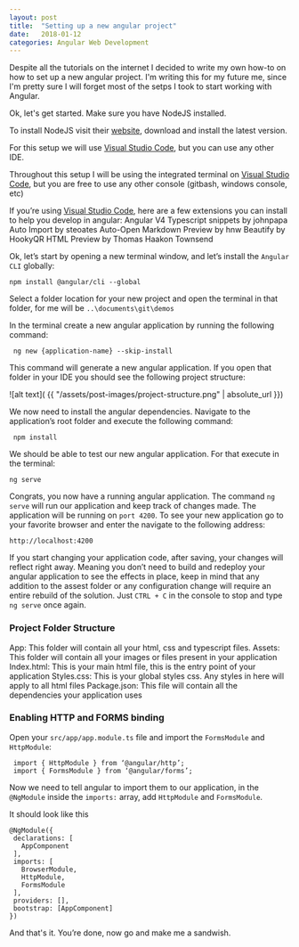 ```yaml
---
layout: post
title:  "Setting up a new angular project"
date:   2018-01-12
categories: Angular Web Development
---
```


Despite all the tutorials on the internet I decided to write my own how-to on how to set up a new angular project. I'm writing this for my future me, since I'm pretty sure I will forget most of the setps I took to start working with Angular.   

Ok, let's get started. Make sure you have NodeJS installed.  

To install NodeJS visit their [website](https://nodejs.org/en/), download and install the latest version.

For this setup we will use [Visual Studio Code](https://code.visualstudio.com/), but you can use any other IDE.

Throughout this setup I will be using the integrated terminal on [Visual Studio Code](https://code.visualstudio.com/), but you are free to use any other console (gitbash, windows console, etc)

If you’re using [Visual Studio Code](https://code.visualstudio.com/), here are a few extensions you can install to help you develop in angular:
    Angular V4 Typescript snippets by johnpapa
    Auto Import by steoates
    Auto-Open Markdown Preview by hnw
    Beautify by HookyQR
    HTML Preview by Thomas Haakon Townsend
  
Ok, let’s start by opening a new terminal window, and let’s install the `Angular CLI` globally:

    npm install @angular/cli --global

Select a folder location for your new project and open the terminal in that folder, for me will be `..\documents\git\demos`

In the terminal create a new angular application by running the following command:

     ng new {application-name} --skip-install

This command will generate a new angular application. If you open that folder in your IDE you should see the following project structure:

![alt text]( {{ "/assets/post-images/project-structure.png" | absolute_url }})

We now need to install the angular dependencies. Navigate to the application’s root folder and execute the following command:

     npm install

We should be able to test our new angular application. For that execute in the terminal:

    ng serve

Congrats, you now have a running angular application. The command `ng serve` will run our application and keep track of changes made. The application will be running on `port 4200`. To see your new application go to your favorite browser and enter the navigate to the following address:

    http://localhost:4200

If you start changing your application code, after saving, your changes will reflect right away. Meaning you don’t need to build and redeploy your angular application to see the effects in place, keep in mind that any addition to the assest folder or any configuration change will require an entire rebuild of the solution. Just `CTRL + C` in the console to stop and type `ng serve` once again.

### Project Folder Structure

App: This folder will contain all your html, css and typescript files.
Assets: This folder will contain all your images or files present in your application
Index.html: This is your main html file, this is the entry point of your application
Styles.css: This is your global styles css. Any styles in here will apply to all html files
Package.json: This file will contain all the dependencies your application uses

### Enabling HTTP and FORMS binding
Open your `src/app/app.module.ts` file and import the `FormsModule` and `HttpModule`:

     import { HttpModule } from ‘@angular/http’;
     import { FormsModule } from ‘@angular/forms’;

Now we need to tell angular to import them to our application, in the `@NgModule` inside the `imports:` array, add `HttpModule` and `FormsModule`.

It should look like this

    @NgModule({
     declarations: [
       AppComponent
     ],
     imports: [
       BrowserModule,
       HttpModule,
       FormsModule
     ],
     providers: [],
     bootstrap: [AppComponent]
    })

And that's it. You’re done, now go and make me a sandwish.